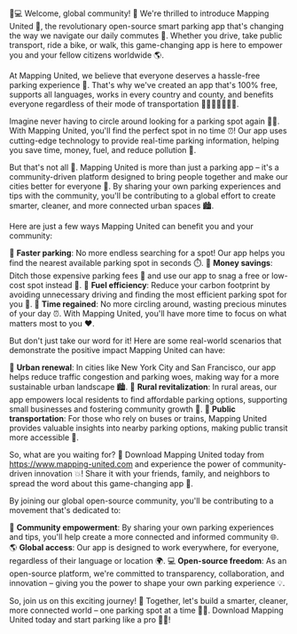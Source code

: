 🚨💻 Welcome, global community! 💬 We're thrilled to introduce Mapping United 📍, the revolutionary open-source smart parking app that's changing the way we navigate our daily commutes 🔋. Whether you drive, take public transport, ride a bike, or walk, this game-changing app is here to empower you and your fellow citizens worldwide 🌎.

At Mapping United, we believe that everyone deserves a hassle-free parking experience 💯. That's why we've created an app that's 100% free, supports all languages, works in every country and county, and benefits everyone regardless of their mode of transportation 🚗🚌🚂🚴‍♀️🚶‍♂️.

Imagine never having to circle around looking for a parking spot again 🙅‍♂️. With Mapping United, you'll find the perfect spot in no time ⏰! Our app uses cutting-edge technology to provide real-time parking information, helping you save time, money, fuel, and reduce pollution 💪.

But that's not all 🤔. Mapping United is more than just a parking app – it's a community-driven platform designed to bring people together and make our cities better for everyone 🌟. By sharing your own parking experiences and tips with the community, you'll be contributing to a global effort to create smarter, cleaner, and more connected urban spaces 🏙️.

Here are just a few ways Mapping United can benefit you and your community:

🔹 **Faster parking**: No more endless searching for a spot! Our app helps you find the nearest available parking spot in seconds ⏱️.
🔹 **Money savings**: Ditch those expensive parking fees 💸 and use our app to snag a free or low-cost spot instead 🤑.
🔹 **Fuel efficiency**: Reduce your carbon footprint by avoiding unnecessary driving and finding the most efficient parking spot for you 🌿.
🔹 **Time regained**: No more circling around, wasting precious minutes of your day ⏰. With Mapping United, you'll have more time to focus on what matters most to you ❤️.

But don't just take our word for it! Here are some real-world scenarios that demonstrate the positive impact Mapping United can have:

🌆 **Urban renewal**: In cities like New York City and San Francisco, our app helps reduce traffic congestion and parking woes, making way for a more sustainable urban landscape 🏙️.
🚗 **Rural revitalization**: In rural areas, our app empowers local residents to find affordable parking options, supporting small businesses and fostering community growth 💼.
🚌 **Public transportation**: For those who rely on buses or trains, Mapping United provides valuable insights into nearby parking options, making public transit more accessible 🚌.

So, what are you waiting for? 🤔 Download Mapping United today from https://www.mapping-united.com and experience the power of community-driven innovation 💥! Share it with your friends, family, and neighbors to spread the word about this game-changing app 📢.

By joining our global open-source community, you'll be contributing to a movement that's dedicated to:

💪 **Community empowerment**: By sharing your own parking experiences and tips, you'll help create a more connected and informed community 🌐.
🌎 **Global access**: Our app is designed to work everywhere, for everyone, regardless of their language or location 🌍.
💻 **Open-source freedom**: As an open-source platform, we're committed to transparency, collaboration, and innovation – giving you the power to shape your own parking experience 💡.

So, join us on this exciting journey! 🚀 Together, let's build a smarter, cleaner, more connected world – one parking spot at a time 📍💫. Download Mapping United today and start parking like a pro 🚗🔥!